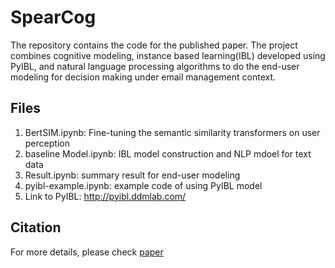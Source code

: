 # SpearCog

The repository contains the code for the published paper. The project combines cognitive modeling, instance based learning(IBL) developed using PyIBL, and natural language processing algorithms to do the end-user modeling for decision making under email management context. 

## Files
1. BertSIM.ipynb: Fine-tuning the semantic similarity transformers on user perception
2. baseline Model.ipynb: IBL model construction and NLP mdoel for text data
3. Result.ipynb: summary result for end-user modeling
4. pyibl-example.ipynb: example code of using PyIBL model
5. Link to PyIBL: http://pyibl.ddmlab.com/


## Citation
For more details, please check [paper](https://students.washington.edu/tx29/paper/HICCS_2021_CognitiveModel.pdf)
